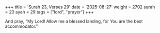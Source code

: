 +++
title = 'Surah 23, Verses 29'
date = '2025-08-27'
weight = 2702
surah = 23
ayah = 29
tags = ["lord", "prayer"]
+++

And pray, “My Lord! Allow me a blessed landing, for You are the best accommodator.”